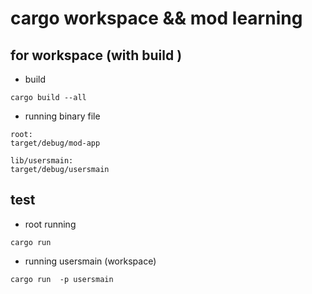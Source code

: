 # cargo workspace && mod learning

## for workspace (with build )

* build

```code
cargo build --all
```

* running binary file

```code
root:
target/debug/mod-app

lib/usersmain:
target/debug/usersmain
```

## test

* root running

```code
cargo run
```

* running usersmain (workspace)

```code
cargo run  -p usersmain
```